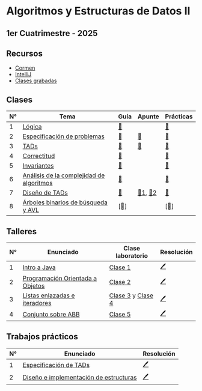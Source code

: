 # Algoritmos y Estructuras de Datos II

## 1er Cuatrimestre - 2025

## Recursos

- [Cormen](https://github.com/blatth/uba-algo2/blob/main/Apuntes/Cormen.pdf)
- [IntelliJ](https://www.jetbrains.com/idea/download/?section=linux)
- [Clases grabadas](https://www.youtube.com/@AED2DCUBA)

## Clases

| N° | Tema                                                                                          | Guía | Apunte | Prácticas |
|-----|----------------------------------------------------------------------------------------------|------|--------|-----------|
| 1   | [Lógica](https://github.com/blatth/uba-algo2/blob/main/Teoricas/Teorica1.pdf) | [📎](https://github.com/blatth/uba-algo2/blob/main/Gu%C3%ADas/Guia1.pdf) | | [📝](https://github.com/blatth/uba-algo2/blob/main/Practicas/Practica1.pdf)
| 2   | [Especificación de problemas](https://github.com/blatth/uba-algo2/blob/main/Teoricas/Teorica2.pdf) | [📎](https://github.com/blatth/uba-algo2/blob/main/Gu%C3%ADas/Guia2.pdf) | [📎](https://github.com/blatth/uba-algo2/blob/main/Apuntes/Especificacion.pdf) | [📝](https://github.com/blatth/uba-algo2/blob/main/Practicas/Practica1.pdf)
| 3   | [TADs](https://github.com/blatth/uba-algo2/blob/main/Teoricas/Teorica3.pdf) | [📎](https://github.com/blatth/uba-algo2/blob/main/Gu%C3%ADas/Guia3.pdf) | [📎](https://github.com/blatth/uba-algo2/blob/main/Apuntes/TADs.pdf) | [📝](https://github.com/blatth/uba-algo2/blob/main/Practicas/Practica2.pdf)
| 4   | [Correctitud](https://github.com/blatth/uba-algo2/blob/main/Teoricas/Teorica4.pdf) | [📎](https://github.com/blatth/uba-algo2/blob/main/Gu%C3%ADas/Guia4.1.pdf) | | [📝](https://github.com/blatth/uba-algo2/blob/main/Practicas/Practica3.pdf)
| 5   | [Invariantes](https://github.com/blatth/uba-algo2/blob/main/Teoricas/Teorica5.pdf) | [📎](https://github.com/blatth/uba-algo2/blob/main/Gu%C3%ADas/Guia4.2.pdf) | | [📝](https://github.com/blatth/uba-algo2/blob/main/Practicas/Practica4.pdf)
| 6   | [Análisis de la complejidad de algoritmos](https://github.com/blatth/uba-algo2/blob/main/Teoricas/Teorica6.pdf) | [📎](https://github.com/blatth/uba-algo2/blob/main/Gu%C3%ADas/Guia5.pdf) | | [📝](https://github.com/blatth/uba-algo2/blob/main/Practicas/Practica5.pdf)
| 7   | [Diseño de TADs](https://github.com/blatth/uba-algo2/blob/main/Teoricas/Teorica7.pdf) | [📎](https://github.com/blatth/uba-algo2/blob/main/Gu%C3%ADas/Guia6.pdf)  |[📎1](https://github.com/blatth/uba-algo2/blob/main/Apuntes/DiseñoTADs.pdf), [📎2](https://github.com/blatth/uba-algo2/blob/main/Apuntes/ModulosBasicos.pdf) | [📝](https://github.com/blatth/uba-algo2/blob/main/Practicas/Practica6.pdf)
| 8   | [Árboles binarios de búsqueda y AVL](https://github.com/blatth/uba-algo2/blob/main/Teoricas/Teorica8.pdf) | [📎] | | [📝]

## Talleres

| N° |                  Enunciado                       | Clase laboratorio | Resolución |
|----|--------------------------------------------------|-------------------|------------|
| 1  | [Intro a Java](https://github.com/blatth/uba-algo2/blob/main/Laboratorios/Talleres/Enunciados/TallerE1.pdf) | [Clase 1](https://github.com/blatth/uba-algo2/blob/main/Laboratorios/Laboratorio1.pdf) | [🖊️](https://github.com/blatth/uba-algo2/blob/main/Laboratorios/Talleres/Resoluciones/Taller1)
| 2  | [Programación Orientada a Objetos](https://github.com/blatth/uba-algo2/blob/main/Laboratorios/Talleres/Enunciados/TallerE2.pdf) | [Clase 2](https://github.com/blatth/uba-algo2/blob/main/Laboratorios/Laboratorio2.pdf) | [🖊️](https://github.com/blatth/uba-algo2/blob/main/Laboratorios/Talleres/Resoluciones/Taller2)
| 3  | [Listas enlazadas e iteradores](https://github.com/blatth/uba-algo2/blob/main/Laboratorios/Talleres/Enunciados/TallerE3.pdf) | [Clase 3](https://github.com/blatth/uba-algo2/blob/main/Laboratorios/Laboratorio3.2.pdf) y [Clase 4](https://github.com/blatth/uba-algo2/blob/main/Laboratorios/Laboratorio4.pdf) | [🖊️](https://github.com/blatth/uba-algo2/blob/main/Laboratorios/Talleres/Resoluciones/Taller3)
| 4  | [Conjunto sobre ABB](https://github.com/blatth/uba-algo2/blob/main/Laboratorios/Talleres/Enunciados/TallerE4.pdf) | [Clase 5](https://github.com/blatth/uba-algo2/blob/main/Laboratorios/Laboratorio5.pdf) | [🖊️](https://github.com/blatth/uba-algo2/blob/main/Laboratorios/Talleres/Resoluciones/Taller4)

## Trabajos prácticos

| N° |                  Enunciado                       | Resolución |
|----|--------------------------------------------------|------------|
| 1  | [Especificación de TADs](https://github.com/blatth/uba-algo2/blob/main/TPs/TP1/TP1E.pdf) | [🖊️](https://github.com/blatth/uba-algo2/blob/main/TPs/TP1/TP1S.pdf)
| 2  | [Diseño e implementación de estructuras](https://github.com/blatth/uba-algo2/blob/main/TPs/TP2/TP2E.pdf) | [🖊️](https://github.com/blatth/uba-algo2/blob/main/TPs/TP2/Solucion)
